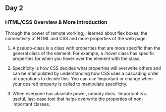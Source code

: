## Day 2

### HTML/CSS Overview & More Introduction

Through the power of remote working, I learned about flex boxes, the connectivity of HTML and CSS and more properties of the web page.

1. A pseudo-class is a class with properties that are more specific than the general class of the element. For example, a :hover class has specific properties for when you hover over the element with the class.

2. Specificity is how CSS decides what properties will overwrite others and can be manipulated by understanding how CSS uses a cascading order of operations to decide this. You can use !important or change when your desired property is called to manipulate specificity.

3. When everyone has absolute power, nobody does. !important is a useful, last-case tool that helps overwrite the properties of non-important classes.